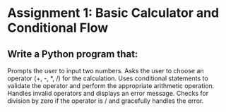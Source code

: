 # Assignment 1: Basic Calculator and Conditional Flow

## Write a Python program that:

Prompts the user to input two numbers.
Asks the user to choose an operator (+, -, \*, /) for the calculation.
Uses conditional statements to validate the operator and perform the appropriate arithmetic operation.
Handles invalid operators and displays an error message.
Checks for division by zero if the operator is / and gracefully handles the error.

